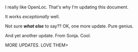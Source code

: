 I really like OpenLoc. That's why I'm updating this document.

It works *exceptionally* well.

Not sure ***what else*** to say??
OK, one more update. Pure genius.

And yet another update.  From Sonja.  Cool.

MORE UPDATES. LOVE THEM>
